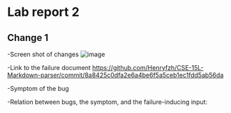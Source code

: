 # Lab report 2

## Change 1
-Screen shot of changes
![image](https://user-images.githubusercontent.com/59184714/164493416-a0d0d688-022a-4241-b90c-9e960c63e463.png)


-Link to the failure document
https://github.com/Henryfzh/CSE-15L-Markdown-parser/commit/8a8425c0dfa2e6a4be6f5a5ceb1ec1fdd5ab56da

-Symptom of the bug

-Relation between bugs, the symptom, and the failure-inducing input:
